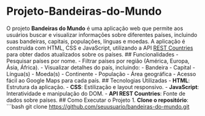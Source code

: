# Projeto-Bandeiras-do-Mundo
 O projeto **Bandeiras do Mundo** é uma aplicação web que permite aos usuários buscar e visualizar informações sobre diferentes países, incluindo suas bandeiras, capitais, populações, línguas e moedas. A aplicação é construída com HTML, CSS e JavaScript, utilizando a API [REST Countries](https://restcountries.com/) para obter dados atualizados sobre os países.  ## Funcionalidades  - Pesquisar países por nome. - Filtrar países por região (América, Europa, Ásia, África). - Visualizar detalhes do país, incluindo:   - Bandeira   - Capital   - Língua(s)   - Moeda(s)   - Continente   - População   - Área geográfica - Acesso fácil ao Google Maps para cada país.  ## Tecnologias Utilizadas  - **HTML**: Estrutura da aplicação. - **CSS**: Estilização e layout responsivo. - **JavaScript**: Interatividade e manipulação do DOM. - **API REST Countries**: Fonte de dados sobre países.  ## Como Executar o Projeto  1. **Clone o repositório**:    ```bash    git clone https://github.com/seuusuario/bandeiras-do-mundo.git
